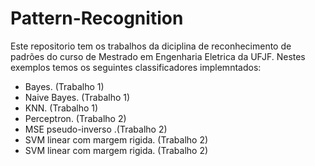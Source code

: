 # Pattern-Recognition
Este repositorio tem os trabalhos da diciplina de reconhecimento de padrões do curso de Mestrado em Engenharia Eletrica da UFJF. Nestes exemplos temos os seguintes classificadores implemntados: 
- Bayes. (Trabalho 1)
- Naive Bayes. (Trabalho 1)
- KNN. (Trabalho 1)
- Perceptron. (Trabalho 2)
- MSE pseudo-inverso .(Trabalho 2)
- SVM linear com margem rigida. (Trabalho 2)
- SVM linear com margem rigida. (Trabalho 2)
